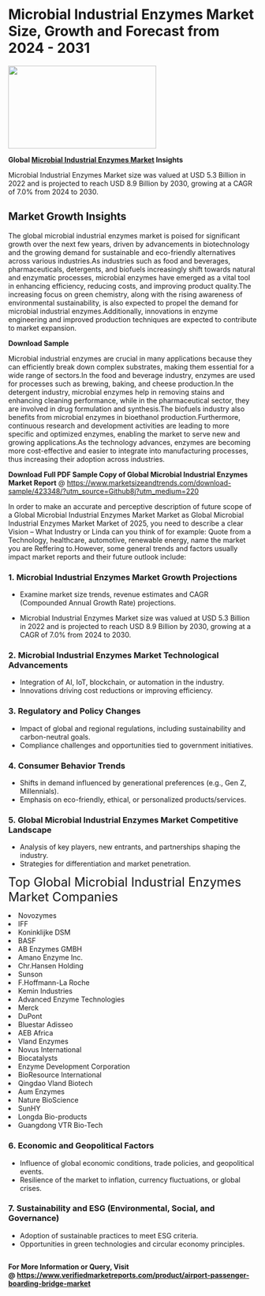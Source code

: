 <H1>Microbial Industrial Enzymes Market Size, Growth and Forecast from 2024 - 2031</H1><img class="aligncenter size-medium wp-image-584254" src="https://thirdeyenews.in/wp-content/uploads/2024/09/Global-Market-Research-300x168.jpeg" alt="" width="300" height="168" /><p><strong>Global&nbsp;<a href="https://www.marketsizeandtrends.com/download-sample/423348/?utm_source=Github8j?utm_medium=220">Microbial Industrial Enzymes Market</a> Insights</strong></p><p>Microbial Industrial Enzymes Market size was valued at USD 5.3 Billion in 2022 and is projected to reach USD 8.9 Billion by 2030, growing at a CAGR of 7.0% from 2024 to 2030.</p><p><h2>Market Growth Insights</h2> <p>The global microbial industrial enzymes market is poised for significant growth over the next few years, driven by advancements in biotechnology and the growing demand for sustainable and eco-friendly alternatives across various industries.As industries such as food and beverages, pharmaceuticals, detergents, and biofuels increasingly shift towards natural and enzymatic processes, microbial enzymes have emerged as a vital tool in enhancing efficiency, reducing costs, and improving product quality.The increasing focus on green chemistry, along with the rising awareness of environmental sustainability, is also expected to propel the demand for microbial industrial enzymes.Additionally, innovations in enzyme engineering and improved production techniques are expected to contribute to market expansion.</p> <p><strong>Download Sample</strong></p> <p>Microbial industrial enzymes are crucial in many applications because they can efficiently break down complex substrates, making them essential for a wide range of sectors.In the food and beverage industry, enzymes are used for processes such as brewing, baking, and cheese production.In the detergent industry, microbial enzymes help in removing stains and enhancing cleaning performance, while in the pharmaceutical sector, they are involved in drug formulation and synthesis.The biofuels industry also benefits from microbial enzymes in bioethanol production.Furthermore, continuous research and development activities are leading to more specific and optimized enzymes, enabling the market to serve new and growing applications.As the technology advances, enzymes are becoming more cost-effective and easier to integrate into manufacturing processes, thus increasing their adoption across industries.<p><span class=""><strong>Download Full PDF Sample Copy of Global Microbial Industrial Enzymes Market Report</strong> @ <a href="https://www.marketsizeandtrends.com/download-sample/423348/?utm_source=Github8j?utm_medium=220" target="_blank">https://www.marketsizeandtrends.com/download-sample/423348/?utm_source=Github8j?utm_medium=220</a></span></p><p>In order to make an accurate and perceptive description of future scope of a Global&nbsp;Microbial Industrial Enzymes Market Market as Global&nbsp;Microbial Industrial Enzymes Market Market of 2025, you need to describe a clear Vision &ndash; What Industry or Linda can you think of for example: Quote from a Technology, healthcare, automotive, renewable energy, name the market you are Reffering to.However, some general trends and factors usually impact market reports and their future outlook include:</p><h3>1.&nbsp;<strong>Microbial Industrial Enzymes Market Growth Projections</strong></h3><ul><li>Examine market size trends, revenue estimates and CAGR (Compounded Annual Growth Rate) projections.</li><li><p>Microbial Industrial Enzymes Market size was valued at USD 5.3 Billion in 2022 and is projected to reach USD 8.9 Billion by 2030, growing at a CAGR of 7.0% from 2024 to 2030.</p></li></ul><h3>2.&nbsp;<strong>Microbial Industrial Enzymes Market Technological Advancements</strong></h3><ul><li>Integration of AI, IoT, blockchain, or automation in the industry.</li><li>Innovations driving cost reductions or improving efficiency.</li></ul><h3>3.&nbsp;<strong>Regulatory and Policy Changes</strong></h3><ul><li>Impact of global and regional regulations, including sustainability and carbon-neutral goals.</li><li>Compliance challenges and opportunities tied to government initiatives.</li></ul><h3>4.&nbsp;<strong>Consumer Behavior Trends</strong></h3><ul><li>Shifts in demand influenced by generational preferences (e.g., Gen Z, Millennials).</li><li>Emphasis on eco-friendly, ethical, or personalized products/services.</li></ul><h3>5.&nbsp;<strong>Global Microbial Industrial Enzymes Market Competitive Landscape</strong></h3><ul><li>Analysis of key players, new entrants, and partnerships shaping the industry.</li><li>Strategies for differentiation and market penetration.</li></ul><p data-pm-slice="1 1 []"><span style="color: inherit; font-family: inherit; font-size: 25px;">Top Global Microbial Industrial Enzymes Market Companies</span></p><div class="" data-test-id=""><p><li>Novozymes</li><li> IFF</li><li> Koninklijke DSM</li><li> BASF</li><li> AB Enzymes GMBH</li><li> Amano Enzyme Inc.</li><li> Chr.Hansen Holding</li><li> Sunson</li><li> F.Hoffmann-La Roche</li><li> Kemin Industries</li><li> Advanced Enzyme Technologies</li><li> Merck</li><li> DuPont</li><li> Bluestar Adisseo</li><li> AEB Africa</li><li> Vland Enzymes</li><li> Novus International</li><li> Biocatalysts</li><li> Enzyme Development Corporation</li><li> BioResource International</li><li> Qingdao Vland Biotech</li><li> Aum Enzymes</li><li> Nature BioScience</li><li> SunHY</li><li> Longda Bio-products</li><li> Guangdong VTR Bio-Tech</li></p></div><h3>6.&nbsp;<strong>Economic and Geopolitical Factors</strong></h3><ul><li>Influence of global economic conditions, trade policies, and geopolitical events.</li><li>Resilience of the market to inflation, currency fluctuations, or global crises.</li></ul><h3>7.&nbsp;<strong>Sustainability and ESG (Environmental, Social, and Governance)</strong></h3><ul><li>Adoption of sustainable practices to meet ESG criteria.</li><li>Opportunities in green technologies and circular economy principles.</li></ul><h2><strong style="font-size: 14px;">For More Information or Query, Visit @&nbsp;</strong><a style="background-color: #ffffff; font-size: 14px;" href="https://www.marketsizeandtrends.com/report/microbial-industrial-enzymes-market/" target="_blank">https://www.verifiedmarketreports.com/product/airport-passenger-boarding-bridge-market</a></h2>